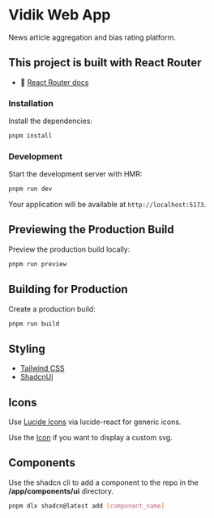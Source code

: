 # Vidik Web App

News article aggregation and bias rating platform.

## This project is built with React Router

- 📖 [React Router docs](https://reactrouter.com/)

### Installation

Install the dependencies:

```bash
pnpm install
```

### Development

Start the development server with HMR:

```bash
pnpm run dev
```

Your application will be available at `http://localhost:5173`.

## Previewing the Production Build

Preview the production build locally:

```bash
pnpm run preview
```

## Building for Production

Create a production build:

```bash
pnpm run build
```

## Styling

- [Tailwind CSS](https://tailwindcss.com/)
- [ShadcnUI](https://ui.shadcn.com/)

## Icons

Use [Lucide Icons](https://lucide.dev/icons/) via lucide-react for generic icons.

Use the [Icon](/app/components/icon.tsx) if you want to display a custom svg.

## Components

Use the shadcn cli to add a component to the repo in the **/app/components/ui** directory.

```bash
pnpm dlx shadcn@latest add [component_name]
```
